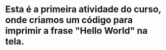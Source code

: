 # Esta é a primeira atividade do curso, onde criamos um código para imprimir a frase "Hello World" na tela.
